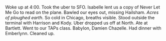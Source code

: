 Woke up at 4:00. Took the uber to SFO. Isabelle lent us a copy of Never Let Me Go to read on the plane. Bawled our eyes out, missing Hailsham. *Acres of ploughed earth*. So cold in Chicago, breaths visible. Stood outside the terminal with Harrison and Kody. Uber dropped us off at North. Ate at Bartlett. Went to our TAPs class. Babylon, Damien Chazelle. Had dinner with Emberlynn. Cleaned up.